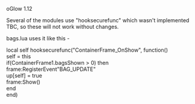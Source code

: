 oGlow 1.12   
  
Several of the modules use "hooksecurefunc" which wasn't implemented TBC, so these will not work without changes.  
  
  
bags.lua uses it like this -  
  
local self
hooksecurefunc("ContainerFrame_OnShow", function()  
     self = this  
        if(ContainerFrame1.bagsShown > 0) then  
              frame:RegisterEvent"BAG_UPDATE"  
              up[self] = true  
                frame:Show()  
        end  
end)  
